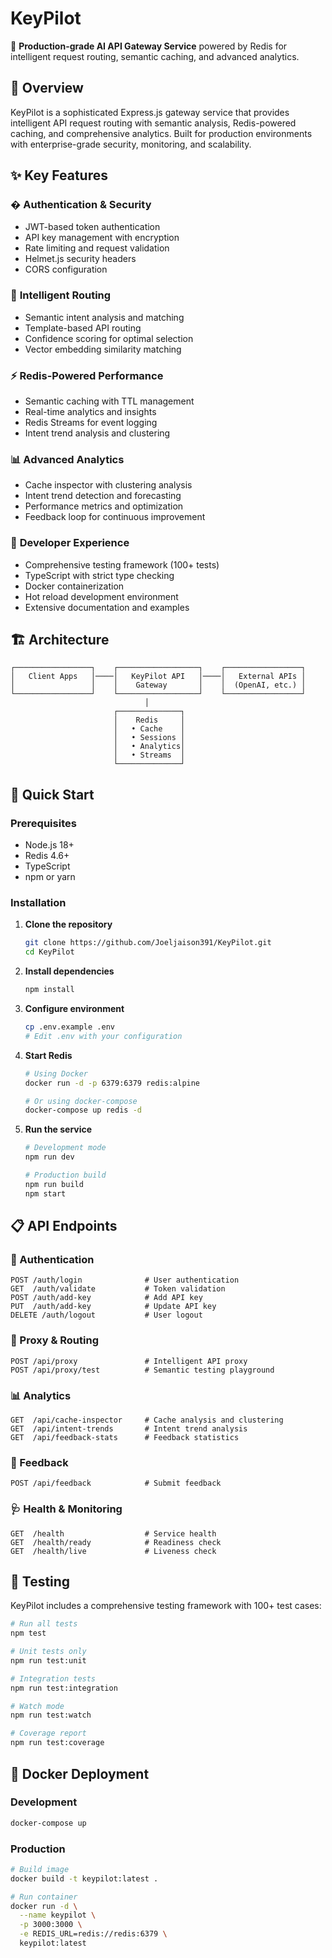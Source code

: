 # KeyPilot

🚀 **Production-grade AI API Gateway Service** powered by Redis for intelligent request routing, semantic caching, and advanced analytics.

## 🎯 Overview

KeyPilot is a sophisticated Express.js gateway service that provides intelligent API request routing with semantic analysis, Redis-powered caching, and comprehensive analytics. Built for production environments with enterprise-grade security, monitoring, and scalability.

## ✨ Key Features

### � **Authentication & Security**
- JWT-based token authentication
- API key management with encryption
- Rate limiting and request validation
- Helmet.js security headers
- CORS configuration

### 🧠 **Intelligent Routing**
- Semantic intent analysis and matching
- Template-based API routing
- Confidence scoring for optimal selection
- Vector embedding similarity matching

### ⚡ **Redis-Powered Performance**
- Semantic caching with TTL management
- Real-time analytics and insights
- Redis Streams for event logging
- Intent trend analysis and clustering

### 📊 **Advanced Analytics**
- Cache inspector with clustering analysis
- Intent trend detection and forecasting
- Performance metrics and optimization
- Feedback loop for continuous improvement

### 🔧 **Developer Experience**
- Comprehensive testing framework (100+ tests)
- TypeScript with strict type checking
- Docker containerization
- Hot reload development environment
- Extensive documentation and examples

## 🏗️ Architecture

```
┌─────────────────┐    ┌──────────────────┐    ┌─────────────────┐
│   Client Apps   │────│   KeyPilot API   │────│   External APIs │
│                 │    │    Gateway       │    │  (OpenAI, etc.) │
└─────────────────┘    └──────────────────┘    └─────────────────┘
                              │
                       ┌──────────────┐
                       │    Redis     │
                       │   • Cache    │
                       │   • Sessions │
                       │   • Analytics│
                       │   • Streams  │
                       └──────────────┘
```

## 🚀 Quick Start

### Prerequisites
- Node.js 18+ 
- Redis 4.6+
- TypeScript
- npm or yarn

### Installation

1. **Clone the repository**
   ```bash
   git clone https://github.com/Joeljaison391/KeyPilot.git
   cd KeyPilot
   ```

2. **Install dependencies**
   ```bash
   npm install
   ```

3. **Configure environment**
   ```bash
   cp .env.example .env
   # Edit .env with your configuration
   ```

4. **Start Redis**
   ```bash
   # Using Docker
   docker run -d -p 6379:6379 redis:alpine
   
   # Or using docker-compose
   docker-compose up redis -d
   ```

5. **Run the service**
   ```bash
   # Development mode
   npm run dev
   
   # Production build
   npm run build
   npm start
   ```

## 📋 API Endpoints

### 🔐 Authentication
```http
POST /auth/login              # User authentication
GET  /auth/validate           # Token validation
POST /auth/add-key            # Add API key
PUT  /auth/add-key            # Update API key
DELETE /auth/logout           # User logout
```

### 🚀 Proxy & Routing
```http
POST /api/proxy               # Intelligent API proxy
POST /api/proxy/test          # Semantic testing playground
```

### 📊 Analytics
```http
GET  /api/cache-inspector     # Cache analysis and clustering
GET  /api/intent-trends       # Intent trend analysis
GET  /api/feedback-stats      # Feedback statistics
```

### 💬 Feedback
```http
POST /api/feedback            # Submit feedback
```

### 🩺 Health & Monitoring
```http
GET  /health                  # Service health
GET  /health/ready            # Readiness check
GET  /health/live             # Liveness check
```

## 🧪 Testing

KeyPilot includes a comprehensive testing framework with 100+ test cases:

```bash
# Run all tests
npm test

# Unit tests only
npm run test:unit

# Integration tests
npm run test:integration

# Watch mode
npm run test:watch

# Coverage report
npm run test:coverage
```

## 🐳 Docker Deployment

### Development
```bash
docker-compose up
```

### Production
```bash
# Build image
docker build -t keypilot:latest .

# Run container
docker run -d \
  --name keypilot \
  -p 3000:3000 \
  -e REDIS_URL=redis://redis:6379 \
  keypilot:latest
```